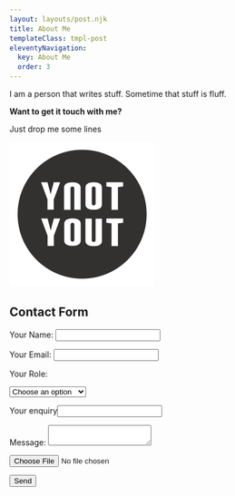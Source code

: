 ```yaml
---
layout: layouts/post.njk
title: About Me
templateClass: tmpl-post
eleventyNavigation:
  key: About Me
  order: 3
---
```


<p>I am a person that writes stuff. Sometime that stuff is fluff.</p>
<strong>Want to get it <span class="grab">touch</span> with me?</strong>
<p>Just drop me some lines</p>
<form name="contact" method="POST" data-netlify="true">
<img src='/img/logo-ynotyout-solid.svg' alt='ynotyout-logo'>
<h2>Contact Form</h2>
  <p>
    <label>Your Name: <input type="text" name="name" /></label>   
  </p>
  <p>
    <label>Your Email: <input type="email" name="email" /></label>
  </p>
  <p>
    <label>Your Role: <div class="select"><select name="role[]" id="slct">
      <option selected disabled>Choose an option</option>
      <option value="follower">Follower</option>
      <option value="leader">Leader</option>
      <option value="folder">Folder</option>
      <option value="lowerlea">lower Lea</option>
      <option value="none">None of the above!</option>
    </select>
   </label>
  </div>
  </p>
  <p class="vh">
    <label>Your enquiry<input name="bot-field" /></label>
  </p>
  <p>
    <label>Message: <textarea name="message"></textarea></label>
  </p>
  <input type="file"></input>
  <p>
    <button type="submit" value="submit the form">Send</button>
  </p>
</form>

